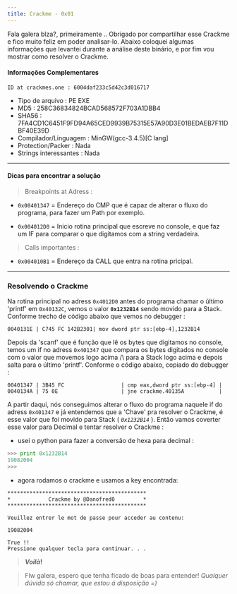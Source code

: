 ```yaml
---
title: Crackme - 0x01
---
```


Fala galera blza?, primeiramente .. Obrigado por compartilhar esse Crackme e fico muito feliz em poder analisar-lo.
Abaixo coloquei algumas informações que levantei durante a análise deste binário, e por fim vou mostrar como resolver o Crackme.

#### Informações Complementares

```ID at crackmes.one : 6004daf233c5d42c3d016717```

- Tipo de arquivo : PE EXE
- MD5 : 258C36834824BCAD568572F703A1DBB4
- SHA56 : 7FA4CD1C6451F9FD94A65CED9939B75315E57A90D3E01BEDAEB7F11DBF40E39D
- Compilador/Linguagem : MinGW(gcc-3.4.5)[C lang]
- Protection/Packer : Nada
- Strings interessantes : Nada


---


#### Dicas para encontrar a solução

> Breakpoints at Adress :

- ```0x00401347``` = Endereço do CMP que é capaz de alterar o fluxo do programa, para fazer um Path por exemplo.

- ```0x004012D0``` = Inicio rotina principal que escreve no console, e que faz um IF para comparar o que digitamos com a string verdadeira.

> Calls importantes :


- ```0x004010B1``` = Endereço da CALL que entra na rotina pricipal.



---


### Resolvendo o Crackme


Na rotina principal no adress ```0x4012D0``` antes do programa chamar o último 'printf' em ```0x40132C```, vemos o valor  **```0x1232B14```** sendo movido para a Stack. 
Conforme trecho de código abaixo que vemos no debugger :

```assembly
0040131E | C745 FC 142B2301| mov dword ptr ss:[ebp-4],1232B14
```


Depois da 'scanf' que é função que lê os bytes que digitamos
no console, temos um if no adress ```0x401347``` que compara
os bytes digitados no console com o valor que movemos logo acima /\ para a Stack logo acima e depois salta para o último
'printf'. Conforme o código abaixo, copiado do debugger :


```assembly
00401347 | 3B45 FC                  | cmp eax,dword ptr ss:[ebp-4] |
0040134A | 75 0E                    | jne crackme.40135A           |
```

A partir daqui, nós conseguimos alterar o fluxo do programa naquele if do adress ```0x401347``` e já entendemos que a 'Chave' pra resolver o Crackme, é esse valor que foi movido para Stack ( *```0x1232B14```* ). Então vamos coverter esse
valor para Decimal e tentar resolver o Crackme :

- usei o python para fazer a conversão de hexa para decimal :

```python
>>> print 0x1232B14
19082004
>>>
```

- agora rodamos o crackme e usamos a key encontrada:

```DOS
********************************************
*            Crackme by @Danofred0         *
********************************************

Veuillez entrer le mot de passe pour acceder au contenu:   

19082004

True !!
Pressione qualquer tecla para continuar. . .
```


> **_Voilà_!**

> Flw galera, espero que tenha ficado de boas para entender!
> *Qualquer dúvida só chamar, que estou á disposição =)*
